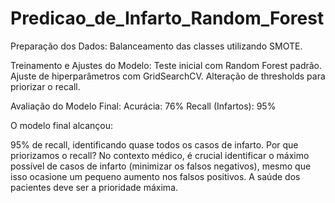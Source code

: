 # Predicao_de_Infarto_Random_Forest

Preparação dos Dados:
Balanceamento das classes utilizando SMOTE.

Treinamento e Ajustes do Modelo:
Teste inicial com Random Forest padrão.
Ajuste de hiperparâmetros com GridSearchCV.
Alteração de thresholds para priorizar o recall.

Avaliação do Modelo Final:
Acurácia: 76%
Recall (Infartos): 95%

O modelo final alcançou:

95% de recall, identificando quase todos os casos de infarto.
Por que priorizamos o recall?
No contexto médico, é crucial identificar o máximo possível de casos de infarto (minimizar os falsos negativos), mesmo que isso ocasione um pequeno aumento nos falsos positivos. A saúde dos pacientes deve ser a prioridade máxima.
